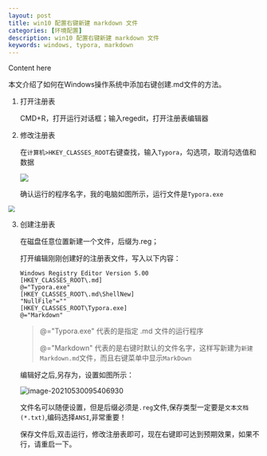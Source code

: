 ```yaml
---
layout: post
title: win10 配置右键新建 markdown 文件
categories: [环境配置]
description: win10 配置右键新建 markdown 文件
keywords: windows, typora, markdown
---
```


Content here

本文介绍了如何在Windows操作系统中添加右键创建.md文件的方法。

1. 打开注册表

   CMD+R，打开运行对话框；输入regedit，打开注册表编辑器

2. 修改注册表

   在`计算机>HKEY_CLASSES_ROOT`右键查找，输入`Typora`，勾选项，取消勾选值和数据

   ![](https://cdn.jsdelivr.net/gh/isanthree/blog-gallery/pic/20210530094612.png)

   确认运行的程序名字，我的电脑如图所示，运行文件是`Typora.exe`

<img src="https://cdn.jsdelivr.net/gh/isanthree/blog-gallery/pic/20210530094821.png" style="zoom: 80%;" />

3. 创建注册表

   在磁盘任意位置新建一个文件，后缀为.reg；

   打开编辑刚刚创建好的注册表文件，写入以下内容：

   ```shell
   Windows Registry Editor Version 5.00
   [HKEY_CLASSES_ROOT\.md]
   @="Typora.exe"
   [HKEY_CLASSES_ROOT\.md\ShellNew]
   "NullFile"=""
   [HKEY_CLASSES_ROOT\Typora.exe]
   @="Markdown"
   ```

   > @="Typora.exe" 代表的是指定 .md 文件的运行程序
   >
   > @="Markdown" 代表的是右键时默认的文件名字，这样写新建为`新建Markdown.md`文件，而且右键菜单中显示`MarkDown`

   编辑好之后,另存为，设置如图所示：

   ![image-20210530095406930](https://cdn.jsdelivr.net/gh/isanthree/blog-gallery/pic/20210530095526.png)

   文件名可以随便设置，但是后缀必须是`.reg`文件,保存类型一定要是`文本文档(*.txt)`,编码选择`ANSI`,非常重要！

   保存文件后,双击运行，修改注册表即可，现在右键即可达到预期效果，如果不行，请重启一下。

